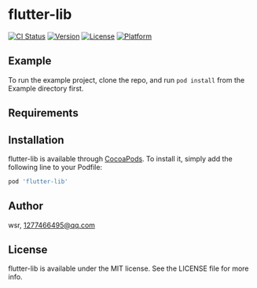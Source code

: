 # flutter-lib

[![CI Status](https://img.shields.io/travis/wsr/flutter-lib.svg?style=flat)](https://travis-ci.org/wsr/flutter-lib)
[![Version](https://img.shields.io/cocoapods/v/flutter-lib.svg?style=flat)](https://cocoapods.org/pods/flutter-lib)
[![License](https://img.shields.io/cocoapods/l/flutter-lib.svg?style=flat)](https://cocoapods.org/pods/flutter-lib)
[![Platform](https://img.shields.io/cocoapods/p/flutter-lib.svg?style=flat)](https://cocoapods.org/pods/flutter-lib)

## Example

To run the example project, clone the repo, and run `pod install` from the Example directory first.

## Requirements

## Installation

flutter-lib is available through [CocoaPods](https://cocoapods.org). To install
it, simply add the following line to your Podfile:

```ruby
pod 'flutter-lib'
```

## Author

wsr, 1277466495@qq.com

## License

flutter-lib is available under the MIT license. See the LICENSE file for more info.
